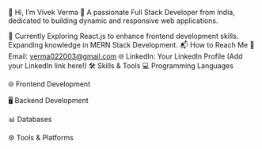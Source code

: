 👋 Hi, I’m Vivek Verma
🎯 A passionate Full Stack Developer from India, dedicated to building dynamic and responsive web applications.

🌱 Currently Exploring
React.js to enhance frontend development skills.
Expanding knowledge in MERN Stack Development.
📬 How to Reach Me
📧 Email: verma022003@gmail.com
🌐 LinkedIn: Your LinkedIn Profile (Add your LinkedIn link here!)
🛠️ Skills & Tools
💻 Programming Languages


🌐 Frontend Development



🖥️ Backend Development


📊 Databases


⚙️ Tools & Platforms

